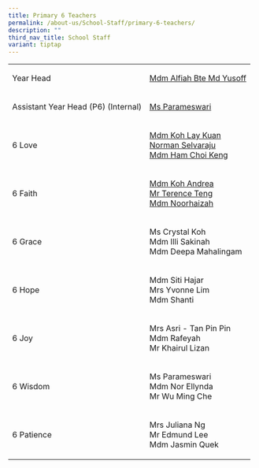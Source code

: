 ```yaml
---
title: Primary 6 Teachers
permalink: /about-us/School-Staff/primary-6-teachers/
description: ""
third_nav_title: School Staff
variant: tiptap
---
```

<table>
<tbody>
<tr>
<td rowspan="1" colspan="1">
<p>Year Head</p>
</td>
<td rowspan="1" colspan="1">
<p><a href="" rel="noopener noreferrer nofollow" target="_blank">Mdm Alfiah&nbsp;Bte Md Yusoff</a>
</p>
</td>
</tr>
<tr>
<td rowspan="1" colspan="1">
<p>Assistant Year Head (P6) (Internal)</p>
</td>
<td rowspan="1" colspan="1">
<p><a href="" rel="noopener noreferrer nofollow" target="_blank">Ms&nbsp;Parameswari</a>
</p>
</td>
</tr>
<tr>
<td rowspan="1" colspan="1">
<p>6 Love</p>
</td>
<td rowspan="1" colspan="1">
<p><a href="koh_lay_kuan@moe.edu.sg" rel="noopener noreferrer nofollow" target="_blank">Mdm&nbsp;Koh Lay&nbsp;Kuan</a> 
<br><a href="norman_selvaraju@moe.edu.sg" rel="noopener noreferrer nofollow" target="_blank">Norman&nbsp;Selvaraju</a> 
<br><a href="ham_choi_keng@moe.edu.sg" rel="noopener noreferrer nofollow" target="_blank">Mdm&nbsp;Ham&nbsp;Choi Keng</a>
</p>
</td>
</tr>
<tr>
<td rowspan="1" colspan="1">
<p>6 Faith</p>
</td>
<td rowspan="1" colspan="1">
<p><a href="koh_siew_fong@moe.edu.sg" rel="noopener noreferrer nofollow" target="_blank">Mdm Koh&nbsp;Andrea</a> 
<br><a href="teng_sze_chun_terence@moe.edu.sg" rel="noopener noreferrer nofollow" target="_blank">Mr&nbsp;Terence&nbsp;Teng</a> 
<br><a href="" rel="noopener noreferrer nofollow" target="_blank">Mdm Noorhaizah</a>
</p>
</td>
</tr>
<tr>
<td rowspan="1" colspan="1">
<p>6 Grace</p>
</td>
<td rowspan="1" colspan="1">
<p>Ms Crystal&nbsp;Koh
<br>Mdm&nbsp;Illi&nbsp;Sakinah
<br>Mdm&nbsp;Deepa&nbsp;Mahalingam</p>
</td>
</tr>
<tr>
<td rowspan="1" colspan="1">
<p>6 Hope</p>
</td>
<td rowspan="1" colspan="1">
<p>Mdm Siti&nbsp;Hajar
<br>Mrs&nbsp;Yvonne&nbsp;Lim
<br>Mdm&nbsp;Shanti&nbsp;</p>
</td>
</tr>
<tr>
<td rowspan="1" colspan="1">
<p>6 Joy</p>
</td>
<td rowspan="1" colspan="1">
<p>Mrs Asri - Tan&nbsp;Pin Pin
<br>Mdm&nbsp;Rafeyah
<br>Mr&nbsp;Khairul Lizan</p>
</td>
</tr>
<tr>
<td rowspan="1" colspan="1">
<p>6 Wisdom</p>
</td>
<td rowspan="1" colspan="1">
<p>Ms&nbsp;Parameswari
<br>Mdm Nor&nbsp;Ellynda
<br>Mr Wu&nbsp;Ming&nbsp;Che</p>
</td>
</tr>
<tr>
<td rowspan="1" colspan="1">
<p>6 Patience</p>
</td>
<td rowspan="1" colspan="1">
<p>Mrs&nbsp;Juliana&nbsp;Ng
<br>Mr&nbsp;Edmund&nbsp;Lee
<br>Mdm&nbsp;Jasmin&nbsp;Quek</p>
</td>
</tr>
</tbody>
</table>
<p></p>